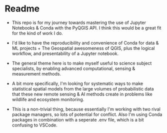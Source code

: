 # Readme

- This repo is for my journey towards mastering the use of Jupyter Notebooks & Conda with the PyQGIS API.  I think this would be a great fit for the kind of work I do.
 
- I'd like to have the reproducibility and convenience of Conda for data & ML projects + The Geospatial awesomeness of QGIS, plus the logical workflow, and presentability of a Jupyter notebook.
 
- The general theme here is to make myself useful to science subject specialists, by enabling advanced computational, sensing & measurement methods.
  
- A bit more specifically, I'm looking for systematic ways to make statistical spatial models from the large volumes of probabilistic data that these new remote sensing & AI methods create in problems like wildlife and ecosystem monitoring.

- This is a non-trivial thing, because essentially I'm working with two rival package managers, so lots of potential for conflict.  Also I'm using Conda packages in combination with a seperate .env file, which is a bit confusing to VSCode.
